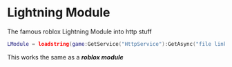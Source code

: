 # Lightning Module
The famous roblox Lightning Module into http stuff
```lua
LModule = loadstring(game:GetService("HttpService"):GetAsync("file link here"))()
```
This works the same as a ***roblox module***